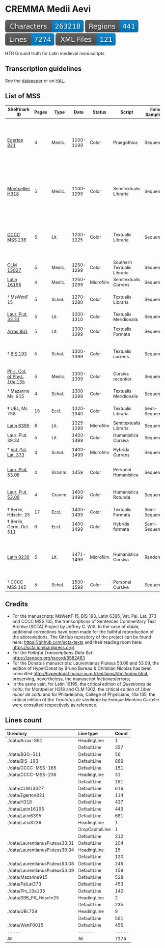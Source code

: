 # CREMMA Medii Aevi

![characters badge](badges/characters.svg) ![regions badge](badges/regions.svg) ![lines badge](badges/lines.svg) ![files badge](badges/files.svg)

HTR Ground truth for Latin medieval manuscripts.

## Transcription guidelines

See the [datapaper](datapaper.pdf) or on [HAL](https://hal-enc.archives-ouvertes.fr/hal-03828353).

## List of MSS

| Shelfmark ID                                                                                                              |  Pages|    Type|       Date|     Status|                       Script|   Folio Sampling|  Content
| ------------------------------                                                                                            |-------|--------|-----------|-----------|-----------------------------|-----------------|-------------------------
| [Egerton 821](https://data.biblissima.fr/entity/Q203065)                                                                  |      4|  Medic.|  1100-1199|      Color|                  Praegothica|       Sequential| 54v-56r: *Sortes sanctorum*. f. 56r: A prayer-charm for a wounded animal. ff. 56r: A charm against fever
| [Montpellier H318](https://bvmm.irht.cnrs.fr/consult/consult.php?REPRODUCTION_ID=17936)                                   |      5|  Medic.|  1100-1299|      Color|       Semitextualis Libraria|       Sequential| Anonyme, *De urinis*, Recettes, Constantinus, *Libert de coitu*, Bartholomeus Salernitanus, *Practica*
| [CCCC MSS 236](https://parker.stanford.edu/parker/catalog/jf942rk0336)                                                    |      5|    Lit.|  1200-1225|      Color|           Textualis Libraria|       Sequential| Martial, Book 1: pr, 3, 4, 6, 15, 8-10, 13-14, 16, 19-20, 18, 21-25, 28, 33-34, 37, 40, 42-48
| [CLM 13027](https://www.digitale-sammlungen.de/de/view/bsb00042773?page=78,79)                                            |      5|  Medic.|  1250-1299|      Color|  Southern Textualis Libraria|       Sequential| *Liber minor de Coitu*. Galien, *De Crisibus*
| [Latin 16195](#)                                                                                                          |      4|  Medic.|  1250-1299|  Microfilm|        Semitextualis Currens|       Sequential| *Questiones De Coitu*
| † MsWettF 15                                                                                                              |      5|  Schol.|  1270-1280|      Color|           Textualis Libraria|       Sequential| Rothwell, *Commentarius in libros Sententiarum*
| [Laur. Plut. 33.31](https://gallica.bnf.fr/ark:/12148/btv1b9067171j)                                                      |      5|    Lit.|  1300-1310|      Color|       Textualis Meridionalis|       Sequential| *Priapea*, 12-45
| [Arras 861](http://medium-avance.irht.cnrs.fr/ark:/63955/md4947429d6v)                                                    |      5|    Lit.|  1300-1399|      Color|            Textualis Formata|       Sequential| Seneca, *Ad Lucilium*, 121-122
| † [BIS 193](http://www.calames.abes.fr/pub/#details?id=UNIA10429)                                                         |      5|  Schol.|  1300-1399|      Color|            Textualis currens|       Sequential| Adam Wodeham, *Ordinatio*, Liber IV, Quaestio 6.
| [Phil., Col. of Phys. 10a 135](https://openn.library.upenn.edu/Data/0027/html/cpp_10a_135.html)                           |      5|  Medic.|  1300-1399|      Color|            Cursiva recentior|       Sequential| *Tractatus de Sterilitate*
| † Mazarine Ms. 915                                                                                                        |      4|  Schol.|  1300-1399|      Color|       Textualis Meridionalis|       Sequential| Adam Wodeham, *Ordinatio*
| ‡ UBL, Ms 758                                                                                                             |     15|   Eccl.|  1320-1340|      Color|           Textualis Libraria|  Semi-Sequential| *In annuntiatione Mariae*
| [Latin 6395](https://gallica.bnf.fr/ark:/12148/btv1b10720891d)                                                            |      6|    Lit.|  1325-1399|  Microfilm|       Semitextualis Libraria|       Sequential| Seneca, *Medea*, 284-
| Laur. Plut. 39.34                                                                                                         |      5|    Lit.|  1400-1499|      Color|          Humanistica Cursiva|       Sequential| *Priapea*, 01-16 
| † [Vat. Pal. Lat. 373](https://scta.lombardpress.org/text?resourceid=http://scta.info/resource/pal)                       |      4|  Schol.|  1400-1499|  Microfilm|              Hybrida Currens|       Sequential| Plaoul, *De Fide*, Lectio 1-2
| [Laur. Plut. 53.08](http://mss.bmlonline.it/s.aspx?Id=AWOIfbebI1A4r7GxMIYg&c=Donati%20Expositio%20in%20Terentium#/oro/11) |      4|  Gramm.|       1459|      Color|         Personal Humanistica|       Sequential| Donat, *In Phormionem Terenti commentum*
| [Laur. Plut. 53.09](http://mss.bmlonline.it/s.aspx?Id=AWOIfKr_I1A4r7GxMIMg&c=Donati%20Expositio%20in%20Terentium#/oro/17) |      4|  Gramm.|  1400-1499|      Color|          Humanistica Rotunda|       Sequential| Donat, *In Phormionem Terenti commentum* 
| ‡ Berlin, Hdschr. 25                                                                                                      |     17|   Eccl.|  1400-1499|      Color|            Textualis Formata|  Semi-Sequential| *Book of Hours*
| ‡ Berlin, Germ. Oct. 511                                                                                                  |      6|   Eccl.|  1400-1499|      Color|              Hybrida formata|  Semi-Sequential| *Psalm. 6*
| [Latin 8236](https://gallica.bnf.fr/ark:/12148/btv1b100353403)                                                            |      5|    Lit.|  1471-1499|  Microfilm|          Humanistica Cursiva|           Random| Prudentius, 3.1-3.2, 3.16-3.17, 4.4-4.5; Tibullus, 3.7.74-3.7.114, 3.7.199-3.9.3 
| † CCCC MSS 165                                                                                                            |      5|  Schol.|  1500-1599|      Color|             Personal Cursive|       Sequential| Peter Abelard, *Sic et non*


## Credits        

-   For the manuscripts: MsWettF 15, BIS 193, Latin 6395, Vat. Pal. Lat.
    373 and CCCC MSS 165, the transcriptions of Sentences Commentary
    Text Archive (SCTA) Project by Jeffrey C. Witt. In the case of *dubia*, additional
    corrections have been made for the faithful reproduction of the
    abbreviations. The GitHub repository of the project can be found here:
    <https://github.com/scta-texts> and their reading room here:
    <https://scta.lombardpress.org/>. 
-   For the *Faithful Transcriptions Data Set*: https://zenodo.org/record/5582483
-   For the Donatus manuscripts: Laurentianus Pluteus 53.08 and 53.09,
    the edition of HyperDonat by Bruno Bureau & Christian Nicolas has
    been consulted <http://hyperdonat.huma-num.fr/editions/html/index.html>,
    preserving, nevertheless, the manuscript *lectiones*/errors;
-   In the same vein, for Latin 16195, the critical edition of
    *Questiones de coitu*, for Montpelier H318 and CLM 1302, the critical edition of *Liber minor de coitu* and for Philadelphia, College of
    Physicians, 10a 135, the critical edition of the *Tractatus de
    sterilitate* by Enrique Montero Cartelle
    were consulted respectively as reference.

## Lines count

| Directory                       | Line type       | Count   |
|:--------------------------------|:----------------|:--------|
| ./data/Arras-861                | HeadingLine     | 1       |
|                                 | DefaultLine     | 357     |
| ./data/BGO-511                  | DefaultLine     | 56      |
| ./data/BIS-193                  | DefaultLine     | 889     |
| ./data/CCCC-MSS-165             | DefaultLine     | 151     |
| ./data/CCCC-MSS-236             | HeadingLine     | 31      |
|                                 | DefaultLine     | 161     |
| ./data/CLM13027                 | DefaultLine     | 616     |
| ./data/Egerton821               | DefaultLine     | 114     |
| ./data/H318                     | DefaultLine     | 427     |
| ./data/Latin16195               | DefaultLine     | 449     |
| ./data/Latin6395                | DefaultLine     | 681     |
| ./data/Latin8236                | HeadingLine     | 1       |
|                                 | DropCapitalLine | 1       |
|                                 | DefaultLine     | 212     |
| ./data/LaurentianusPluteus33.31 | DefaultLine     | 204     |
| ./data/LaurentianusPluteus39.34 | HeadingLine     | 15      |
|                                 | DefaultLine     | 120     |
| ./data/LaurentianusPluteus53.08 | DefaultLine     | 245     |
| ./data/LaurentianusPluteus53.09 | DefaultLine     | 158     |
| ./data/Mazarine915              | DefaultLine     | 528     |
| ./data/PalLat373                | DefaultLine     | 453     |
| ./data/Phi_10a135               | DefaultLine     | 142     |
| ./data/SBB_PK_Hdschr25          | HeadingLine     | 2       |
|                                 | DefaultLine     | 235     |
| ./data/UBL758                   | HeadingLine     | 9       |
|                                 | DefaultLine     | 561     |
| ./data/WettF0015                | DefaultLine     | 455     |
| -----                           | -----           | -----   |
| All                             | All             | 7274    |



